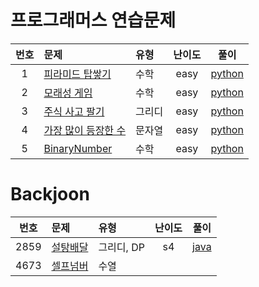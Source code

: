 # 프로그래머스 연습문제

| 번호 |  문제  | 유형   |         난이도          |        풀이        |
|:---:	|:---	|:---	|:--:|:---:|
|1| [피라미드 탑쌓기](zerobase/problem/1) |수학| easy |[python](zerobase/problem/1/solution.py)|
|2| [모래성 게임](zerobase/problem/2) | 수학 | easy |[python](zerobase/problem/2/solution.py) |
|3| [주식 사고 팔기](zerobase/problem/3)| 그리디 | easy |[python](zerobase/problem/3/solution.py)|
|4| [가장 많이 등장한 수](zerobase/problem/4) | 문자열 | easy | [python](zerobase/problem/4/solution.py)|
|5| [BinaryNumber](zerobase/problem/5) | 수학 | easy |[python](zerobase/problem/5/solution.py)| 

# Backjoon

| 번호 |  문제  | 유형   |         난이도          |        풀이        |
|:---:	|:---	|:---	|:--:|:---:|
|2859|[설탕배달](https://www.acmicpc.net/problem/2839)|그리디, DP|s4| [java](backjoon/problem/2839/java/Main.java)||
|4673|[셀프넘버](https://www.acmicpc.net/problem/4673)|수열|